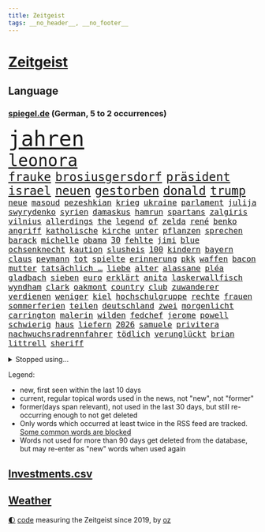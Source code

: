 ```yaml
---
title: Zeitgeist
tags: __no_header__, __no_footer__
---
```


# [Zeitgeist](https://oliz.io/zeitgeist/)

## Language

<h3><a href="https://www.spiegel.de" target="_blank">spiegel.de</a> (German, 5 to 2 occurrences)</h3>
<p style="font-family:monospace">
<span style="font-size:32pt"><a href="news_links.html#jahren" class="current">jahren</a></span>
<br>
<span style="font-size:25pt"><a href="news_links.html#leonora" class="new">leonora</a></span>
<br>
<span style="font-size:18pt"><a href="news_links.html#frauke" class="new">frauke</a></span>
<span style="font-size:18pt"><a href="news_links.html#brosiusgersdorf" class="new">brosiusgersdorf</a></span>
<span style="font-size:18pt"><a href="news_links.html#präsident" class="current">präsident</a></span>
<span style="font-size:18pt"><a href="news_links.html#israel" class="current">israel</a></span>
<span style="font-size:18pt"><a href="news_links.html#neuen" class="current">neuen</a></span>
<span style="font-size:18pt"><a href="news_links.html#gestorben" class="current">gestorben</a></span>
<span style="font-size:18pt"><a href="news_links.html#donald" class="current">donald</a></span>
<span style="font-size:18pt"><a href="news_links.html#trump" class="current">trump</a></span>
<br>
<span style="font-size:12pt"><a href="news_links.html#neue" class="current">neue</a></span>
<span style="font-size:12pt"><a href="news_links.html#masoud" class="new">masoud</a></span>
<span style="font-size:12pt"><a href="news_links.html#pezeshkian" class="new">pezeshkian</a></span>
<span style="font-size:12pt"><a href="news_links.html#krieg" class="current">krieg</a></span>
<span style="font-size:12pt"><a href="news_links.html#ukraine" class="current">ukraine</a></span>
<span style="font-size:12pt"><a href="news_links.html#parlament" class="current">parlament</a></span>
<span style="font-size:12pt"><a href="news_links.html#julija" class="new">julija</a></span>
<span style="font-size:12pt"><a href="news_links.html#swyrydenko" class="current">swyrydenko</a></span>
<span style="font-size:12pt"><a href="news_links.html#syrien" class="current">syrien</a></span>
<span style="font-size:12pt"><a href="news_links.html#damaskus" class="current">damaskus</a></span>
<span style="font-size:12pt"><a href="news_links.html#hamrun" class="new">hamrun</a></span>
<span style="font-size:12pt"><a href="news_links.html#spartans" class="new">spartans</a></span>
<span style="font-size:12pt"><a href="news_links.html#zalgiris" class="new">zalgiris</a></span>
<span style="font-size:12pt"><a href="news_links.html#vilnius" class="current">vilnius</a></span>
<span style="font-size:12pt"><a href="news_links.html#allerdings" class="current">allerdings</a></span>
<span style="font-size:12pt"><a href="news_links.html#the" class="current">the</a></span>
<span style="font-size:12pt"><a href="news_links.html#legend" class="current">legend</a></span>
<span style="font-size:12pt"><a href="news_links.html#of" class="current">of</a></span>
<span style="font-size:12pt"><a href="news_links.html#zelda" class="new">zelda</a></span>
<span style="font-size:12pt"><a href="news_links.html#rené" class="current">rené</a></span>
<span style="font-size:12pt"><a href="news_links.html#benko" class="current">benko</a></span>
<span style="font-size:12pt"><a href="news_links.html#angriff" class="current">angriff</a></span>
<span style="font-size:12pt"><a href="news_links.html#katholische" class="current">katholische</a></span>
<span style="font-size:12pt"><a href="news_links.html#kirche" class="current">kirche</a></span>
<span style="font-size:12pt"><a href="news_links.html#unter" class="current">unter</a></span>
<span style="font-size:12pt"><a href="news_links.html#pflanzen" class="current">pflanzen</a></span>
<span style="font-size:12pt"><a href="news_links.html#sprechen" class="current">sprechen</a></span>
<span style="font-size:12pt"><a href="news_links.html#barack" class="new">barack</a></span>
<span style="font-size:12pt"><a href="news_links.html#michelle" class="current">michelle</a></span>
<span style="font-size:12pt"><a href="news_links.html#obama" class="current">obama</a></span>
<span style="font-size:12pt"><a href="news_links.html#30" class="current">30</a></span>
<span style="font-size:12pt"><a href="news_links.html#fehlte" class="current">fehlte</a></span>
<span style="font-size:12pt"><a href="news_links.html#jimi" class="current">jimi</a></span>
<span style="font-size:12pt"><a href="news_links.html#blue" class="current">blue</a></span>
<span style="font-size:12pt"><a href="news_links.html#ochsenknecht" class="current">ochsenknecht</a></span>
<span style="font-size:12pt"><a href="news_links.html#kaution" class="current">kaution</a></span>
<span style="font-size:12pt"><a href="news_links.html#slusheis" class="new">slusheis</a></span>
<span style="font-size:12pt"><a href="news_links.html#100" class="current">100</a></span>
<span style="font-size:12pt"><a href="news_links.html#kindern" class="current">kindern</a></span>
<span style="font-size:12pt"><a href="news_links.html#bayern" class="current">bayern</a></span>
<span style="font-size:12pt"><a href="news_links.html#claus" class="current">claus</a></span>
<span style="font-size:12pt"><a href="news_links.html#peymann" class="new">peymann</a></span>
<span style="font-size:12pt"><a href="news_links.html#tot" class="current">tot</a></span>
<span style="font-size:12pt"><a href="news_links.html#spielte" class="current">spielte</a></span>
<span style="font-size:12pt"><a href="news_links.html#erinnerung" class="current">erinnerung</a></span>
<span style="font-size:12pt"><a href="news_links.html#pkk" class="current">pkk</a></span>
<span style="font-size:12pt"><a href="news_links.html#waffen" class="current">waffen</a></span>
<span style="font-size:12pt"><a href="news_links.html#bacon" class="new">bacon</a></span>
<span style="font-size:12pt"><a href="news_links.html#mutter" class="current">mutter</a></span>
<span style="font-size:12pt"><a href="news_links.html#tatsächlich …" class="new">tatsächlich …</a></span>
<span style="font-size:12pt"><a href="news_links.html#liebe" class="current">liebe</a></span>
<span style="font-size:12pt"><a href="news_links.html#alter" class="current">alter</a></span>
<span style="font-size:12pt"><a href="news_links.html#alassane" class="new">alassane</a></span>
<span style="font-size:12pt"><a href="news_links.html#pléa" class="new">pléa</a></span>
<span style="font-size:12pt"><a href="news_links.html#gladbach" class="current">gladbach</a></span>
<span style="font-size:12pt"><a href="news_links.html#sieben" class="current">sieben</a></span>
<span style="font-size:12pt"><a href="news_links.html#euro" class="current">euro</a></span>
<span style="font-size:12pt"><a href="news_links.html#erklärt" class="current">erklärt</a></span>
<span style="font-size:12pt"><a href="news_links.html#anita" class="current">anita</a></span>
<span style="font-size:12pt"><a href="news_links.html#laskerwallfisch" class="new">laskerwallfisch</a></span>
<span style="font-size:12pt"><a href="news_links.html#wyndham" class="new">wyndham</a></span>
<span style="font-size:12pt"><a href="news_links.html#clark" class="current">clark</a></span>
<span style="font-size:12pt"><a href="news_links.html#oakmont" class="new">oakmont</a></span>
<span style="font-size:12pt"><a href="news_links.html#country" class="new">country</a></span>
<span style="font-size:12pt"><a href="news_links.html#club" class="current">club</a></span>
<span style="font-size:12pt"><a href="news_links.html#zuwanderer" class="new">zuwanderer</a></span>
<span style="font-size:12pt"><a href="news_links.html#verdienen" class="current">verdienen</a></span>
<span style="font-size:12pt"><a href="news_links.html#weniger" class="current">weniger</a></span>
<span style="font-size:12pt"><a href="news_links.html#kiel" class="current">kiel</a></span>
<span style="font-size:12pt"><a href="news_links.html#hochschulgruppe" class="current">hochschulgruppe</a></span>
<span style="font-size:12pt"><a href="news_links.html#rechte" class="current">rechte</a></span>
<span style="font-size:12pt"><a href="news_links.html#frauen" class="current">frauen</a></span>
<span style="font-size:12pt"><a href="news_links.html#sommerferien" class="current">sommerferien</a></span>
<span style="font-size:12pt"><a href="news_links.html#teilen" class="current">teilen</a></span>
<span style="font-size:12pt"><a href="news_links.html#deutschland" class="current">deutschland</a></span>
<span style="font-size:12pt"><a href="news_links.html#zwei" class="current">zwei</a></span>
<span style="font-size:12pt"><a href="news_links.html#morgenlicht" class="new">morgenlicht</a></span>
<span style="font-size:12pt"><a href="news_links.html#carrington" class="new">carrington</a></span>
<span style="font-size:12pt"><a href="news_links.html#malerin" class="new">malerin</a></span>
<span style="font-size:12pt"><a href="news_links.html#wilden" class="current">wilden</a></span>
<span style="font-size:12pt"><a href="news_links.html#fedchef" class="current">fedchef</a></span>
<span style="font-size:12pt"><a href="news_links.html#jerome" class="current">jerome</a></span>
<span style="font-size:12pt"><a href="news_links.html#powell" class="current">powell</a></span>
<span style="font-size:12pt"><a href="news_links.html#schwierig" class="current">schwierig</a></span>
<span style="font-size:12pt"><a href="news_links.html#haus" class="current">haus</a></span>
<span style="font-size:12pt"><a href="news_links.html#liefern" class="current">liefern</a></span>
<span style="font-size:12pt"><a href="news_links.html#2026" class="current">2026</a></span>
<span style="font-size:12pt"><a href="news_links.html#samuele" class="new">samuele</a></span>
<span style="font-size:12pt"><a href="news_links.html#privitera" class="new">privitera</a></span>
<span style="font-size:12pt"><a href="news_links.html#nachwuchsradrennfahrer" class="new">nachwuchsradrennfahrer</a></span>
<span style="font-size:12pt"><a href="news_links.html#tödlich" class="current">tödlich</a></span>
<span style="font-size:12pt"><a href="news_links.html#verunglückt" class="current">verunglückt</a></span>
<span style="font-size:12pt"><a href="news_links.html#brian" class="current">brian</a></span>
<span style="font-size:12pt"><a href="news_links.html#littrell" class="new">littrell</a></span>
<span style="font-size:12pt"><a href="news_links.html#sheriff" class="new">sheriff</a></span>
</p>
<details>
<summary>Stopped using...</summary>
<p class="former" style="font-size:12pt">
bundesliga(1730) magdeburg(1730) aufgefordert(1729) eins(1729) frankfurter(1729) investoren(1729) nein(1729) rassismus(1729) vergeblich(1729) winter(1729) gesundheitsminister(1728) historiker(1728) verfolgen(1728) gestartet(1727) halle(1727) überwinden(1727) fbi(1726) flugzeuge(1726) joachim(1726) mainz(1726) nazis(1726) erinnerungen(1725) normal(1725) schildert(1725) vorschlag(1725) wirkte(1725) bitten(1724) bremen(1724) depressionen(1724) flüge(1724) parteichef(1724) schwerer(1724) tötete(1724) willen(1724) öffnen(1724) dresden(1723) protestiert(1723) schnelle(1723) verurteilte(1723) wahlen(1723) wichtigen(1723) xi(1723) bundespolizei(1722) dokumente(1722) geäußert(1722) gründer(1722) letzter(1722) maßnahme(1722) präsentieren(1722) fischer(1721) freiheitsstrafe(1721) landesregierung(1721) passt(1721) strengere(1721) usbundesstaat(1721) egal(1720) sebastian(1720) träumen(1720) unrecht(1720) befinden(1719) britischer(1719) englische(1719) kräftig(1719) sinnvoll(1719) strafen(1719) trennen(1719) 50000(1718) bus(1718) rechts(1718) stets(1718) verbindung(1718) annalena(1717) baerbock(1717) botschaften(1717) netzwerk(1717) super(1717) elektroautos(1716) mörder(1716) schiedsrichter(1716) verein(1716) 32(1715) bremer(1713) entwickeln(1713) etliche(1713) ägypten(1713) haushalte(1712) wären(1712) geschäftsführer(1711) marke(1711) unterstützer(1711) einsetzen(1709) verbände(1709) modell(1708) empfängt(1707) schnellen(1706) auflagen(1704) berühmte(1703) behalten(1702) gang(1701) bundesgerichtshof(1700) heftiger(1700) landet(1700) gelandet(1698) hilfen(1698) herz(1697) bestmarke(1696) nieder(1696) ausrüstung(1695) museum(1695) pleite(1695) freiwillig(1693) hafen(1693) kokain(1693) ältere(1691) gefühl(1690) hinweis(1689) einkommen(1683) missbrauchs(1665) lehrerin(1599) panzer(1595) interessen(1530) durchbruch(1500) spiegelreporter(1486) stundenlang(1468) novak(1465) cup(1450) mike(1391) ampelkoalition(1379) kurze(1363) zeitpunkt(1346) russisches(1331) verabschieden(1296) bat(1281) weiten(1272) verweist(1253) geschenk(1251) betreibt(1231) triumphiert(1226) kriegsverbrechen(1197) kasse(1194) fox(1184) japanische(1125) iii(1123) joshua(1114) misshandelt(1113) newsletter(1103) grün(1102) erlegen(1082) erdbeben(1081) folgten(1080) toilette(1074) spionage(1029) tagelang(1029) nationaltrainer(1010) pjöngjang(992) hit(990) rückstand(984) kommentiert(948) flogen(931) traut(925) al(921) vorstand(905) chatgpt(885) leon(885) bremst(883) lauf(877) ausgerufen(876) georgien(870) nagelsmann(870) dfbpokal(866) angenommen(840) laden(840) ferrari(832) emotionen(823) glas(816) italiener(805) diebstahl(784) zürich(779) pilot(775) neuwahlen(769) bekennt(764) herkunft(752) sächsischen(746) stellvertretende(735) abends(732) awards(728) flieger(725) schlimmer(718) journalistin(707) zweifelt(690) chancenlos(686) knie(683) körperliche(680) goldenen(673) hisbollah(669) 24jährige(667) javier(667) dirk(666) schwachen(666) heutigen(664) karte(651) gearbeitet(647) rolf(647) kehrtwende(643) demokratischen(642) kimmich(640) raumstation(633) veröffentlichung(632) handball(623) demonstration(609) wagt(609) luftangriff(602) positioniert(601) adam(600) abschiebung(595) häftlinge(590) unterschätzt(589) friedlich(587) influencerin(585) haftstrafen(583) produzent(579) beendete(577) verspätung(568) einverstanden(567) erschoss(563) playoffs(559) landung(555) teamkollegen(554) schritte(550) iss(549) verkünden(549) fortschritte(547) umfangreiche(545) eilantrag(543) schumacher(539) firmenchef(538) mögen(535) erfolgreichen(524) verwehrt(521) vorbereiten(521) direkten(516) contest(510) eurovision(510) spottet(509) harvey(508) rundfunk(508) gymnasium(506) fahndet(504) anerkennung(501) gefälschte(501) trick(501) strategische(498) glimpflich(496) wütet(486) stewart(485) rechtslage(481) planung(480) persönlichkeit(477) klettert(475) kürze(468) geringer(465) indirekt(462) langweilig(462) einbruch(455) dominierte(453) modernen(451) bewerbung(448) angebote(443) 44(441) bahnstrecke(434) besuchte(423) flüchtlingslager(419) positive(418) kommentare(417) dänische(415) beliebtesten(414) perfekt(413) fdppolitiker(406) verbrenneraus(405) tischtennis(403) 17jährige(401) komme(401) flick(399) hansi(399) ausgesagt(398) entwirft(398) jeweils(394) beißt(392) cartoonisten(392) laufbahn(390) dresdner(389) gewaltsamen(384) /(381) geschäftsmann(381) indische(381) gesteuert(379) unzufrieden(379) potenziell(378) lösungen(376) bürgerinnen(375) gefangen(373) seltenen(373) bleibe(372) hollywoodstars(370) zeug(370) talent(368) situationen(366) nations(359) fabian(358) fühle(356) passende(356) verfehlt(356) gefühlen(355) erschüttern(352) rudert(352) neudelhi(350) zwölfjährige(346) zuspruch(345) präsidentschaft(344) tony(341) unsicherheit(340) mobilisieren(335) lass(334) potenzielle(334) tatwaffe(332) görlitz(331) änderung(331) klimakonferenz(330) radio(330) coronavirus(329) austausch(328) vermächtnis(327) mittag(326) thailändischen(325) ermöglicht(320) konzernchef(319) 81(318) status(318) versprach(317) begleiter(308) gianni(308) infantino(308) kanal(307) menschlichkeit(307) werder(306) portugals(304) geschaffen(300) schwedischen(300) zurecht(297) sc(296) abgefangen(295) wolfsburg(295) dienstagmorgen(294) eingestuft(293) neuanfang(293) parteifreund(293) verbraucherzentrale(292) alex(290) gelangen(290) nordseeinsel(290) mönchengladbach(288) isabella(286) leipziger(286) missgeschick(285) teller(284) energiepreise(283) supermarkt(281) übergibt(280) weshalb(278) politikwissenschaftler(277) absolute(276) na(276) verfassung(276) hof(275) verwandten(274) brooklyn(273) offenheit(273) fußballwm(270) wmqualifikation(269) propalästinensischen(267) beitragen(264) bestand(261) stanley(259) ansichten(258) verlief(256) maler(255) freiheiten(254) kanadische(253) amerikanischer(252) gebäuden(252) erkenntnissen(249) mitgeteilt(248) downsyndrom(245) leere(245) soziologe(245) kontrollieren(244) miersch(243) schokolade(243) anfühlt(241) zusammenstoß(239) jinping(238) umgebracht(238) spdfraktionschef(235) weinstein(233) verschwiegen(232) fsv(231) neuerdings(231) fähre(230) louisiana(228) verspätet(228) jude(227) überführt(227) gavin(226) inhaltlich(226) möchten(224) sexismus(224) 92(223) amerikanern(222) schadet(222) young(222) abgestimmt(220) rüstung(219) schuh(219) niederlagen(218) zwingen(217) herzog(216) dubiosen(214) therapeuten(214) bangt(213) jahrzehntelang(213) sms(212) syrischen(212) verzögerungen(211) herrmann(210) schnellstmöglich(210) rahmen(208) schmerz(206) fantasie(205) blindgänger(204) geschmuggelt(204) content(202) manches(202) nachdenken(202) leichte(201) alleingang(200) bezieht(200) r(199) lasse(198) lenkrad(198) anhören(197) geheimdienstchef(197) hilfsorganisation(197) grundsatz(196) handel(193) unentschieden(193) messenger(192) referendariat(191) bedeckt(189) bewundert(188) filmte(188) mineralien(188) radikaler(187) aktive(186) begnadigung(186) mehrjährigen(186) souveränität(185) friends(184) amateurvideos(183) fehde(182) maßgeblich(182) selbstkritik(182) belgier(181) sanktionspaket(181) stattgefunden(181) entsprechendes(180) unvermittelt(177) klischee(176) beigelegt(175) millionensumme(175) stolpert(175) augenzeugen(174) hochtouren(174) neuaufstellung(174) grandjean(172) landesweite(171) panamakanal(170) sexualität(170) verzögert(170) begehrte(169) menschenmenge(168) sauerland(167) schauspielers(166) frost(164) handschlag(164) radprofi(164) selbstbewusstsein(163) übernommen(163) übungen(162) lieferten(161) scheine(161) verpflichtende(161) abo(160) aufgefallen(160) abzuwenden(159) bedauert(159) explodierten(158) halt(158) nsu(157) angesetzt(156) hafenstadt(156) neunzigerjahre(156) plakate(155) abhängigkeit(154) newsom(154) protests(154) schockanrufen(154) verstecken(154) event(152) manchem(152) preisen(152) sammelklage(151) chronologie(150) introvertiert(150) wüten(150) geisel(148) gleitbomben(148) zwickau(148) aneinandergeraten(147) quatsch(147) vorbereitungen(147) körperlich(146) dekret(145) diego(145) ausweiten(144) boykottiert(144) langes(144) ostdeutsche(144) kreativen(142) organisieren(142) schärfer(142) zugegeben(142) handschellen(141) 242(140) chats(140) motivierten(140) egoismus(139) kräftemessen(138) umzusetzen(138) angehalten(136) drahtzieher(136) furore(136) autofahren(135) topspiel(135) ärztinnen(135) hannah(134) rathaus(134) schwestern(134) seriös(134) wassermassen(134) angemessen(133) 60jährige(132) heizöl(132) kämpferisch(130) oper(130) schießerei(130) zugenommen(130) internationalem(129) experiment(128) sarkozy(128) waffensysteme(128) verschafft(127) auslandsgeheimdienst(126) entzweit(125) geländewagen(125) kulturstaatsminister(125) schöpfen(125) #metoo(123) berges(123) entwickelten(123) sarscov2(123) beschießt(122) derby(122) ingebrigtsen(122) 21jähriger(121) grenzregion(121) pazifismus(121) umzug(121) wirtschaftsforscher(121) absitzen(120) ausgeht(120) center(120) gleichnamigen(120) katastrophale(120) mitteln(120) schlechtem(120) auszug(119) unfreiwillig(119) usvizepräsident(119) überfälle(119) kassel(118) bundeskartellamt(117) christiane(117) karrierecoach(117) demokratischer(116) klo(116) diplomat(115) gesprächspartner(115) müttern(115) staatsapparat(115) vodafone(115) umgekehrt(114) unnötig(114) verholfen(114) überträgt(114) barbara(113) gefangenenaustausch(113) schlachtfeld(113) alpine(112) gestreikt(112) topeak(112) tvinterview(112) vergab(112) austria(111) händen(111) inside(111) zwischendurch(111) clevere(110) britisches(109) umwelthilfe(109) ungerecht(109) autonome(107) explizite(106) ifo(106) spektakulär(106) widersprechen(106) altmeister(105) beendigung(105) haifa(105) rage(105) voraussetzungen(105) 239(104) bröckelt(104) galatasaray(103) komplexe(103) millionenmetropole(103) schiebt(103) abor(102) menschenrechtsorganisationen(102) neil(102) trinkgeld(102) tynna(102) bundesamtes(100) charkiw(100) ruht(100) beispiellosen(99) erfolgsrezept(99) extremisten(99) fred(99) connor(98) kretschmann(98) kriegsgebiet(98) lithium(98) musikgeschichte(97) nationalgarde(97) heming(96) kristi(96) noem(96) schürt(96) willis(96) formiert(95) glaubten(95) unterliegen(95) wilhelm(95) großmächte(94) herben(94) hürden(94) lebenslangen(94) mclaren(93) arbeiteten(92) befehl(92) bezug(92) unwettern(92) ausweisung(91) cincinnati(91) hakenkreuz(91) konstantin(91) neapel(91) pet(91) stall(91) 2600(90) athletin(90) synagoge(90) vermarktet(90) überraschungsangriff(90) anzuschließen(89) argumentiert(89) exportierte(89) 30tägige(88) 34jähriger(88) assistenten(88) begraben(88) bergsteiger(88) einbrechen(88) fußballnationalmannschaft(88) osteuropa(88) vermisster(88) entfachen(87) erzfeinden(87) joschka(87) prince(87) stützpunkte(87) glücklichsten(86) reporterin(86) sprengkörper(86) vortag(86) memoiren(85) alabama(84) feldern(84) kostbaren(84) menschenverachtender(84) schwimmerin(84) trient(84) abzubauen(83) formel1fahrer(83) putsch(83) tourismus(83) urteilte(83) 25jährigen(82) aufgegriffen(82) fremdverschulden(82) gramm(82) hiesige(82) immobilienpreise(82) löffler(82) meistern(82) tuchel(82) bassist(81) diskret(81) fremdeln(81) eliteuni(80) geweigert(80) letztlich(80) rechtliche(80) unerlaubt(80) bundesaußenminister(79) entschädigen(79) färbung(79) josephine(79) jurist(79) leber(79) uhrenindustrie(79) verunsichern(79) bezalel(78) funkstille(78) goldene(78) smotrich(78) umdeuten(78) weitaus(78) abruptes(77) abzusehen(77) ana(77) angezettelt(77) brocken(77) d(77) ernste(77) eukorruptionsbekämpfung(77) geschehnisse(77) glänzt(77) punkband(77) regelverstoß(77) titeln(77) villingenschwenningen(77) vollständig(77) vorfahrt(77) airbus(76) artgenossen(76) domina(76) eingesetzte(76) musterung(76) ndr(76) raumfahrtmission(76) db(75) storniert(75) säugling(75) verarbeiten(75) überragende(75) amtsinhaber(74) arminia(74) feiertag(74) fußballwmqualifikation(74) spürbaren(74) welttournee(74) würdigen(74) bombendrohung(73) faber(73) festnehmen(73) hauswand(73) korruptionsvorwürfe(73) wolfram(73) ämtern(73) ausdrucken(72) breite(72) kleinem(72) lies(72) stätten(72) ölkonzern(72) darja(71) einstellt(71) forschungszentrum(71) frauenhaus(71) kalifornische(71) schmeißt(71) sozialdemokratie(71) zurückzuholen(71) führungswechsel(70) militärpräsenz(70) movie(70) nintendo(70) nordirland(70) summen(70) switch(70) überragenden(70) abgeschafft(69) besorgniserregende(69) bromance(69) flugzeugträger(69) fördergelder(69) schwaben(69) einschüchterung(68) großbrand(68) nahostexperte(68) renault(68) tatkräftiger(68) usfans(68) varianten(68) ausgeglichen(67) bange(67) energisch(67) nhl(67) quelle(67) schriftzug(67) sportgymnastik(67) weinen(67) abgehängte(66) radikalisierte(66) rhythmische(66) vorgarten(66) beschäftigung(65) eingestürzt(65) freigeistin(65) heider(65) meidet(65) präsidentschaftskandidat(65) schulz(65) freihandel(64) hubschrauberabsturz(64) tasern(64) unruhen(64) festgesetzt(63) gegensatz(63) lgbtq+community(63) nintendos(63) teevs(63) tunnels(63) umstrittener(63) verfing(63) 21jährigen(62) abnehmen(62) bescheren(62) eintreffen(62) flüchtig(62) informieren(62) malta(62) millionenschaden(62) mühe(62) recherchiert(62) stadiondach(62) verzweifelte(62) attentäter(61) bndchef(61) bruno(61) erkenntnis(61) horrende(61) morddrohung(61) uraltrekord(61) überfüllte(61) nachgehen(60) vereinbarte(60) arbeite(59) erzgebirge(59) gouverneurs(59) jahrelange(59) laute(59) tue(59) ablesen(58) garcía(58) usbundesgericht(58) usheimatschutzministerin(58) ábrego(58) affe(57) fischen(57) gebaute(57) klamotten(57) magnetangler(57) reiseplanung(57) 350(56) monopol(56) jk(55) rowling(55) scharfen(55) victoria(55) werks(55) betonte(54) filmstar(54) gepäck(54) pistole(54) bewaffneter(53) christlichen(53) finde(53) katz(53) raste(53) sek(53) sinnbild(53) trainerlegende(53) verbiete(53) war’s(53) zittern(53) abschiebepolitik(52) erhofften(52) geil(52) randaliert(52) segelschiff(52) ussport(52) vorsorgliche(52) arddoku(51) fantastischen(51) löwen(51) panne(51) tablets(51) videoaufnahmen(51) ebike(50) feindlich(50) lokal(50) basilika(49) dienstwaffe(49) enthüllung(49) euparlaments(49) iranischem(49) nogos(49) spdmitglieder(49) windet(49) zückt(49) belästigung(48) einheitliches(48) elena(48) hassnachrichten(48) immunität(48) partygäste(48) republikanisch(48) wichtigstem(48) angstgegner(47) erschießen(47) fang(47) manifest(47) messerstichen(47) plätzen(47) roms(47) unterlag(47) zurückkommen(47) überdurchschnittlich(47) nordirischen(46) orientierung(46) taser(46) unbrauchbar(46) wohnt(46) bewerben(45) gottesdienst(45) kletterte(45) mythen(45) offenbarte(45) okc(45) rängen(45) afc(44) betrunken(44) nordirische(44) summer(44) vorsatz(44) weimer(44) ohio(43) reservierung(43) rügen(43) eingemischt(42) gestiegene(42) kleve(42) natasha(42) schimpft(42) unangenehme(42) unparteiischen(42) gemischte(41) vervierfacht(41) abfinden(40) attackierte(40) boys(40) championsleaguefinale(40) harschen(40) parlamentarischer(40) einbußen(39) einstufung(39) großangriff(39) kitools(39) militärparade(39) nachzahlung(39) renten(39) spdbundestagsfraktion(39) weiblicher(39) beckham(38) beckhams(38) coalition(38) flotilla(38) freedom(38) gesetzlicher(38) pacino(38) persischen(38) polizeikosten(38) rittner(38) roofer(38) stadiondachkletterer(38) symbolpolitik(38) wiederholen(38) überschwänglich(38) hebel(37) militärshow(37) unverhofft(37) worklifebalance(37) befeuert(36) christliche(36) deepfakes(36) förderer(36) großstädter(36) mach(36) mossad(36) prämie(36) rolling(36) rost(36) überfordert(36) cruise(35) tiefsee(35) 1982(34) atomdeal(34) aufhebung(34) frauenquote(34) funktionären(34) golfregion(34) handelsdeal(34) konsolen(34) naschen(34) scherz(34) tiefseebergbau(34) einseitig(33) hohenzollern(33) merklich(33) militäroperation(33) nehme(33) reddit(33) zwischenstopp(33) antisemitisch(32) breitbeinig(32) ersticht(32) sommerfest(32) stocker(32) undercover(32) untersagen(32) weihnachtsmarkt(32) werft(32) öffentliches(32) gehör(31) lufthansamaschine(31) nahostreise(31) notz(31) supertalent(31) wochenlangen(31) 17jährigen(30) absteigen(30) abtreibung(30) bruyne(30) etabliert(30) massen(30) musikern(30) technikabhängigkeit(30) einwanderungspolitik(29) formel1rennen(29) herausgegeben(29) leib(29) mützenich(29) scheisse(29) thore(29) demis(28) doreen(28) fifaboss(28) läge(28) machtübernahme(28) messiewohnungen(28) norddeutschland(28) prominenz(28) schlüssel(28) schädlingsbekämpfer(28) tesmer(28) vermüllte(28) volpi(28) wespen(28) beeindruckend(27) horrorfilm(27) kokainsucht(27) mitgründer(27) verborgen(27) verhängte(27) verzweifeln(27) ausgewählt(26) fußballlegende(26) insta(26) nachteile(26) verhaften(26) erkauft(25) ey(25) follower(25) geldgeber(25) stadium(25) außenministers(24) dulden(24) kran(24) vatertag(24) 15000(23) wetteraufzeichnungen(23) bundesverband(22) junggesellenabschied(22) kaliforniens(22) motivierter(22) verkehrskontrolle(22) lektion(21) mails(21) r5(21) tallinn(21) ausgebaut(20) brettspiele(20) chiquita(20) lebenswerk(20) notlanden(20) quinn(20) verfasser(20) befürworten(19) handelsgespräche(19) ssc(19) aufgebe(18) bein(18) ewiger(18) fußballbundesligist(18) passau(18) rechtsextremismus(18) seltsam(18) bränden(17) dokudrama(17) gefragtesten(17) heizt(17) krönt(17) sunderland(17) usamerikanische(17) überziehen(17) abu(16) ausbreiten(16) beinen(16) daphne(16) eifer(16) ermordung(16) forschungsgruppe(16) polnischen(16) walaa(16) arndt(15) auslaufenden(15) baseballschlägerjahre(15) eingang(15) erhoffen(15) exilcampus(15) gepäckträger(15) hübsch(15) ortlieb(15) stapellauf(15) techbros(15) umsteigen(15) unglaublichen(15) wahres(15) weltklasse(15) überschlagen(15) 1200(14) 55jährige(14) gejagt(14) horten(14) mischung(14) nigeria(14) slowakei(14) terrorunterstützung(14) vorbeugen(14) zugbegleiter(14) bevölkern(13) exfreund(13) gin(13) hartenstein(13) hilfsgüterausgabe(13) isaiah(13) migrationsgeschichte(13) umweltminister(13) unbedachten(13) unbestimmte(13) 2017(12) bengvir(12) jon(12) palästinenserstaat(12) unterbot(12) zweistaatenlösung(12) bendixen(11) bezüge(11) dfbauswahl(11) gegenzug(11) glänzte(11) knacken(11) praktikum(11) unzureichend(11)
</p>
</details>
<p>Legend:
<ul>
<li><span class="new">new</span>, first seen within the last 10 days</li>
<li><span class="current">current</span>, regular topical words used in the news, not "new", not "former"</li>
<li><span class="former">former(days span relevant)</span>, not used in the last 30 days, but still re-occurring enough to not get deleted</li>
<li>Only words which occurred at least twice in the RSS feed are tracked. <a href="language/filters.py">Some common words are blocked</a></li>
<li>Words not used for more than 90 days get deleted from the database, but may re-enter as "new" words when used again</li>
</ul>
</p>

## [Investments](investments.html)[.csv](investments.csv)

## [Weather](weather.html)

<footer>
<a href="javascript:toggleTheme()" class="nav">🌓</a>
<a href="https://github.com/ooz/zeitgeist">code</a> measuring the Zeitgeist since 2019, by <a href="https://oliz.io">oz</a>
</footer>
